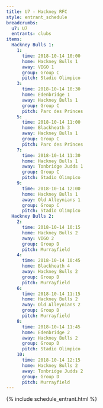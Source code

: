 ```yaml
---
title: U7 - Hackney RFC
style: entrant_schedule
breadcrumbs:
  u7: U7
  entrants: clubs
items:
  Hackney Bulls 1:
    1:
      time: 2018-10-14 10:00
      home: Hackney Bulls 1
      away: VIGO 1
      group: Group C
      pitch: Stadio Olimpico
    3:
      time: 2018-10-14 10:30
      home: Edenbridge 1
      away: Hackney Bulls 1
      group: Group C
      pitch: Parc des Princes
    5:
      time: 2018-10-14 11:00
      home: Blackheath 3
      away: Hackney Bulls 1
      group: Group C
      pitch: Parc des Princes
    7:
      time: 2018-10-14 11:30
      home: Hackney Bulls 1
      away: Tonbridge Judds 1
      group: Group C
      pitch: Stadio Olimpico
    9:
      time: 2018-10-14 12:00
      home: Hackney Bulls 1
      away: Old Alleynians 1
      group: Group C
      pitch: Stadio Olimpico
  Hackney Bulls 2:
    2:
      time: 2018-10-14 10:15
      home: Hackney Bulls 2
      away: VIGO 2
      group: Group D
      pitch: Murrayfield
    4:
      time: 2018-10-14 10:45
      home: Blackheath 4
      away: Hackney Bulls 2
      group: Group D
      pitch: Murrayfield
    6:
      time: 2018-10-14 11:15
      home: Hackney Bulls 2
      away: Old Alleynians 2
      group: Group D
      pitch: Murrayfield
    8:
      time: 2018-10-14 11:45
      home: Edenbridge 2
      away: Hackney Bulls 2
      group: Group D
      pitch: Stadio Olimpico
    10:
      time: 2018-10-14 12:15
      home: Hackney Bulls 2
      away: Tonbridge Judds 2
      group: Group D
      pitch: Murrayfield
---
```


{% include schedule_entrant.html %}
